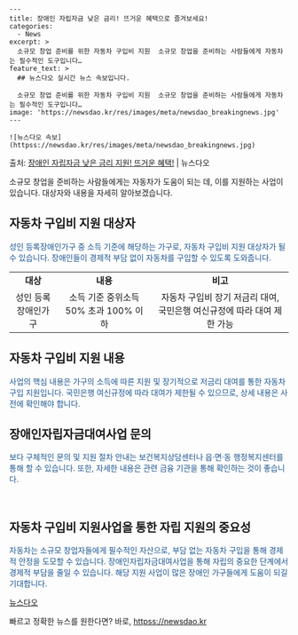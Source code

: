     ---
    title: 장애인 자립자금 낮은 금리! 뜨거운 혜택으로 즐겨보세요!
    categories:
      - News
    excerpt: >
      소규모 창업 준비를 위한 자동차 구입비 지원  소규모 창업을 준비하는 사람들에게 자동차는 필수적인 도구입니다…
    feature_text: >
      ## 뉴스다오 실시간 뉴스 속보입니다.
    
      소규모 창업 준비를 위한 자동차 구입비 지원  소규모 창업을 준비하는 사람들에게 자동차는 필수적인 도구입니다…
    image: 'https://newsdao.kr/res/images/meta/newsdao_breakingnews.jpg'
    ---
    
    ![뉴스다오 속보](httpss://newsdao.kr/res/images/meta/newsdao_breakingnews.jpg)

<p>출처: <a href="httpss://newsdao.kr/4624" rel="dofollow">장애인 자립자금 낮은 금리 지원! 뜨거운 혜택!</a> | 뉴스다오</p>

<p data-ke-size="size16">소규모 창업을 준비하는 사람들에게는 자동차가 도움이 되는 데, 이를 지원하는 사업이 있습니다. 대상자와 내용을 자세히 알아보겠습니다.</p>

<h2 data-ke-size="size26">자동차 구입비 지원 대상자</h2>
<p><span style="color: #1a5490;">성인 등록장애인가구 중 소득 기준에 해당하는 가구로, 자동차 구입비 지원 대상자가 될 수 있습니다. 장애인들이 경제적 부담 없이 자동차를 구입할 수 있도록 도와줍니다.</span></p>

<table>
<tbody>
<tr>
<td style="text-align: center; height: 17px;"><b>대상</b></td>
<td style="text-align: center; height: 17px;"><b>내용</b></td>
<td style="text-align: center; height: 17px;"><b>비고</b></td>
</tr>
<tr>
<td style="text-align: center; height: 17px;">성인 등록장애인가구</td>
<td style="text-align: center; height: 17px;">소득 기준 중위소득 50% 초과 100% 이하</td>
<td style="text-align: center; height: 17px;">자동차 구입비 장기 저금리 대여, 국민은행 여신규정에 따라 대여 제한 가능</td>
</tr>
</tbody>
</table>

<h2 data-ke-size="size26">자동차 구입비 지원 내용</h2>
<p><span style="color: #1a5490;">사업의 핵심 내용은 가구의 소득에 따른 지원 및 장기적으로 저금리 대여를 통한 자동차 구입 지원입니다. 국민은행 여신규정에 따라 대여가 제한될 수 있으므로, 상세 내용은 사전에 확인해야 합니다.</span></p>

<h2 data-ke-size="size26">장애인자립자금대여사업 문의</h2>
<p><span style="color: #1a5490;">보다 구체적인 문의 및 지원 절차 안내는 보건복지상담센터나 읍·면·동 행정복지센터를 통해 할 수 있습니다. 또한, 자세한 내용은 관련 금융 기관을 통해 확인하는 것이 좋습니다.</span></p>

<p data-ke-size="size16">&nbsp;</p>

<h2 data-ke-size="size26">자동차 구입비 지원사업을 통한 자립 지원의 중요성</h2>
<p><span style="color: #1a5490;">자동차는 소규모 창업자들에게 필수적인 자산으로, 부담 없는 자동차 구입을 통해 경제적 안정을 도모할 수 있습니다. 장애인자립자금대여사업을 통해 자립의 중요한 단계에서 경제적 부담을 줄일 수 있습니다. 해당 지원 사업이 많은 장애인 가구들에게 도움이 되길 기대합니다.</span></p>

<p><a href="httpss://newsdao.kr/4624">뉴스다오</a></p>
 

빠르고 정확한 뉴스를 원한다면? 바로, <a href="httpss://newsdao.kr" rel="dofollow">httpss://newsdao.kr</a>


    